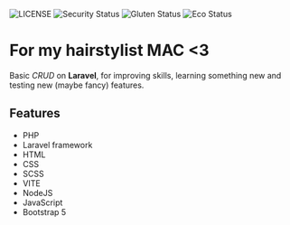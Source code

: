 ![LICENSE](https://img.shields.io/badge/license-MIT-blue.svg?style=flat-square)
![Security Status](https://img.shields.io/security-headers?label=Security&url=https%3A%2F%2Fgithub.com&style=flat-square)
![Gluten Status](https://img.shields.io/badge/Gluten-Free-green.svg)
![Eco Status](https://img.shields.io/badge/ECO-Friendly-green.svg)


# For my hairstylist **MAC** <3


Basic *CRUD* on **Laravel**, for improving skills,  learning something new and  testing new (maybe fancy) features.

## Features

-   PHP
-   Laravel framework
-   HTML
-   CSS
-   SCSS
-   VITE
-   NodeJS
-   JavaScript
-   Bootstrap 5
